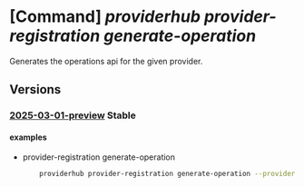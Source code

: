 # [Command] _providerhub provider-registration generate-operation_

Generates the operations api for the given provider.

## Versions

### [2025-03-01-preview](/Resources/mgmt-plane/L3N1YnNjcmlwdGlvbnMve30vcHJvdmlkZXJzL21pY3Jvc29mdC5wcm92aWRlcmh1Yi9wcm92aWRlcnJlZ2lzdHJhdGlvbnMve30vZ2VuZXJhdGVvcGVyYXRpb25z/2025-03-01-preview.xml) **Stable**

<!-- mgmt-plane /subscriptions/{}/providers/microsoft.providerhub/providerregistrations/{}/generateoperations 2025-03-01-preview -->

#### examples

- provider-registration generate-operation
    ```bash
        providerhub provider-registration generate-operation --provider-namespace "{providerNamespace}"
    ```